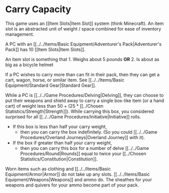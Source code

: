 # Carry Capacity

This game uses an [[Item Slots|Item Slot]] system (think Minecraft). An item slot is an abstracted unit of weight / space combined for ease of inventory management. 

A PC with an [[../../Items/Basic Equipment/Adventurer's Pack|Adventurer's Pack]] has 10 [[Item Slots\|Item Slots]]. 

An item slot is something that 
	1. Weighs about 5 pounds **OR** 
	2. Is about as big as a bicycle helmet 

If a PC wishes to carry more than can fit in their pack, then they can get a cart, wagon, horse, or similar item. See [[../../Items/Basic Equipment/Standard Gear\|Standard Gear]]. 

While a PC is [[../../Game Procedures/Delving\|Delving]], they can choose to put their weapons and shield away to carry a single box-like item (or a hand cart) of weight less than 50 + (25 * [[../Chosen Statistics/Strength\|Strength]]). While carrying this box, you considered surprised for all [[../../Game Procedures/Initiative\|Initiative]] rolls.
- If this box is less than half your carry weight, 
	- then you can carry the box indefinitely. (So you could [[../../Game Procedures/Overland Journeys\|Overland Journey]] with it).
- If the box if greater than half your carry weight, 
	- then you can carry this box for a number of delve [[../../Game Procedures/Round\|Rounds]] equal to twice your [[../Chosen Statistics/Constitution\|Constitution]].

Worn items such as clothing and [[../../Items/Basic Equipment/Armor\|Armor]] do not take up any slots. [[../../Items/Basic Equipment/Weapons\|Weapons]] and ammo do.
	The sheathes for your weapons and quivers for your ammo become part of your pack.